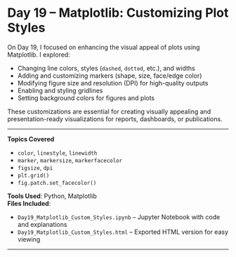 
#  Day 19 – Matplotlib: Customizing Plot Styles

On Day 19, I focused on enhancing the visual appeal of plots using Matplotlib. I explored:

- Changing line colors, styles (`dashed`, `dotted`, etc.), and widths  
- Adding and customizing markers (shape, size, face/edge color)  
- Modifying figure size and resolution (DPI) for high-quality outputs  
- Enabling and styling gridlines  
- Setting background colors for figures and plots  

These customizations are essential for creating visually appealing and presentation-ready visualizations for reports, dashboards, or publications.

---

 **Topics Covered**
- `color`, `linestyle`, `linewidth`
- `marker`, `markersize`, `markerfacecolor`
- `figsize`, `dpi`
- `plt.grid()`
- `fig.patch.set_facecolor()`

 **Tools Used**: Python, Matplotlib  
 **Files Included**:
- `Day19_Matplotlib_Custom_Styles.ipynb` – Jupyter Notebook with code and explanations  
- `Day19_Matplotlib_Custom_Styles.html` – Exported HTML version for easy viewing  

---
